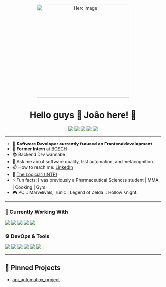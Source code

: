<!-- 👋 Hi, I’m João! -->
<p align="center">
  <img src="./assets/hero-laptop.png" alt="Hero image" width="300"/>
</p>
<h1 align="center">Hello guys <span>👋</span> João here! <span>🤖</span></h1>

<p align="center">
  <!-- Interest badges -->
  <img src="https://img.shields.io/badge/-Tests-9cf">
  <img src="https://img.shields.io/badge/-Automation-9cf">
  <img src="https://img.shields.io/badge/-Games-9cf">
  <img src="https://img.shields.io/badge/-Music-9cf">
  <img src="https://img.shields.io/badge/-BackEnd-9cf">
</p>

---

- 👾 **Software Developer currently focused on Frontend development**  
- 🤖 **Former Intern** at [BOSCH](https://github.com/orgs/BOSCH)  
- 📚 Backend Dev wannabe  
- 💬 Ask me about software quality, test automation, and metacognition.  
- 📫 How to reach me: [LinkedIn](https://pt.linkedin.com/in/jo%C3%A3ofilipemendes)  
- 🎈 [The Logician (INTP)](https://www.16personalities.com/intp-personality)  
- ⚡ Fun facts: I was previously a Pharmaceutical Sciences student | MMA | Cooking | Gym.
- 🎮 PC :: Marvelivals, Tunic | Legend of Zelda :: Hollow Knight.  

---

### 🧰 Currently Working With  
<p>
  <img src="https://img.shields.io/badge/JavaScript-F7DF1E?logo=javascript&logoColor=black">
  <img src="https://img.shields.io/badge/TypeScript-3178C6?logo=typescript&logoColor=white">
  <img src="https://img.shields.io/badge/Jest-C21325?logo=jest&logoColor=white">
  <img src="https://img.shields.io/badge/Playwright-000000?logo=playwright&logoColor=white">
  <img src="https://img.shields.io/badge/Cypress-17202C?logo=cypress&logoColor=white">
</p>

### ⚙️ DevOps & Tools  
<p>
  <img src="https://img.shields.io/badge/GitHub-181717?logo=github&logoColor=white">
  <img src="https://img.shields.io/badge/Docker-2496ED?logo=docker&logoColor=white">
  <img src="https://img.shields.io/badge/Linux-FCC624?logo=linux&logoColor=black">
  <img src="https://img.shields.io/badge/VSCode-007ACC?logo=visual-studio-code&logoColor=white">
  <img src="https://img.shields.io/badge/Insomnia-4000BF?logo=insomnia&logoColor=white">
  <img src="https://img.shields.io/badge/Postman-FF6C37?logo=postman&logoColor=white">
</p>

---

## 🚀 Pinned Projects

- [api_automation_project](https://github.com/hmfcpt/elf-ripper-extension/tree/main)  
